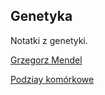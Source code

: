 ## Genetyka

Notatki z genetyki.

[Grzegorz Mendel](http://pl.wikipedia.org/wiki/Gregor_Mendel)

[Podziay komórkowe](http://www.biologia_ek.republika.pl/podzialy_komorkowe.html)









